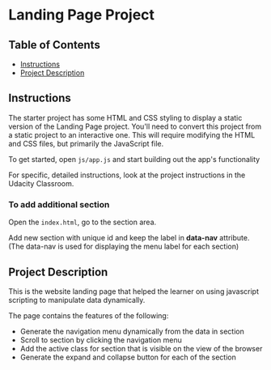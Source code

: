 # Landing Page Project

## Table of Contents

* [Instructions](#instructions)
* [Project Description](#instructions)

## Instructions

The starter project has some HTML and CSS styling to display a static version of the Landing Page project. You'll need to convert this project from a static project to an interactive one. This will require modifying the HTML and CSS files, but primarily the JavaScript file.

To get started, open `js/app.js` and start building out the app's functionality

For specific, detailed instructions, look at the project instructions in the Udacity Classroom.

### To add additional section

Open the `index.html`, go to the section area.

Add new section with unique id and keep the label in **data-nav** attribute. (The data-nav is used for displaying the menu label for each section)


## Project Description

This is the website landing page that helped the learner on using javascript scripting to manipulate data dynamically.

The page contains the features of the following:
- Generate the navigation menu dynamically from the data in section  
- Scroll to section by clicking the navigation menu 
- Add the active class for section that is visible on the view of the browser 
- Generate the expand and collapse button for each of the section 

